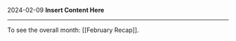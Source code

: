 2024-02-09
__Insert Content Here__
_______________________
To see the overall month: [[February Recap]].
